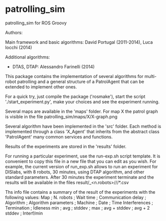 patrolling_sim
==============

patrolling_sim for ROS Groovy

Authors:

Main framework and basic algorithms:
 David Portugal (2011-2014), Luca Iocchi (2014)
 
Additional algorithms:
* DTAS, DTAP: Alessandro Farinelli (2014)


This package contains the implementation of several algorithms for multi-robot patrolling
and a general structure of a PatrolAgent that can be extended to implement other ones.


For a quick try, just compile the package ('rosmake'), start the script './start_experiment.py',
make your choices and see the experiment running.

Several maps are available in the 'maps' folder. For map X the patrol graph is visible in the file
patrolling_sim/maps/X/X-graph.png 

Several algorithm have been implemented in the 'src' folder. 
Each method is implemented through a class 'X_Agent'
that inherits from the abstract class 'PatrolAgent' many common services and functions.

Results of the experiments are stored in the 'results' folder.

For running a particular experiment, use the run-exp.sh script template.
It is convenient to copy this file in a new file that you can edit as you wish.
For example, the current version of run_exp.sh allows to run an experiment for 
DISlabs, with 8 robots, 30 minutes, using DTAP algorithm, and other standard parameters.
After 30 minutes the experiment terminate and the results will be available in the files
result/<map>_<n.robots>/<algorithm>/<machine>/<date>*.csv

Ths info file contains a summary of the result of the experiments with the following values:
Map ;	N. robots ;	Wait time	; Communication delay ;	Algorithm ;	Algorithm parameters ;	Machine ;	Date ;	Time	Interferences	; Termination ;	Idleness	min ;	avg	; stddev	; max	; avg + stddev	; avg + 2 stddev	; Interf/min

											
